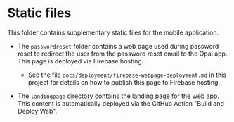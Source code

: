 <!--
SPDX-FileCopyrightText: Copyright (C) 2024 Opal Health Informatics Group at the Research Institute of the McGill University Health Centre <john.kildea@mcgill.ca>

SPDX-License-Identifier: Apache-2.0
-->

# Static files

This folder contains supplementary static files for the mobile application.

- The `passwordreset` folder contains a web page used during password reset to redirect the user from the password reset email to the Opal app.
This page is deployed via Firebase hosting.
  * See the file `docs/deployment/firebase-webpage-deployment.md` in this project for details
    on how to publish this page to Firebase hosting.

- The `landingpage` directory contains the landing page for the web app.
  This content is automatically deployed via the GitHub Action "Build and Deploy Web".
